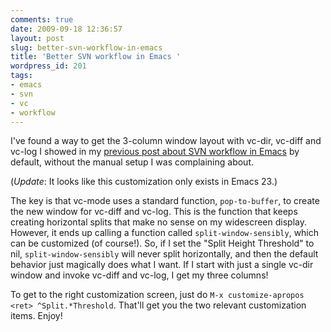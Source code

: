 ```yaml
---
comments: true
date: 2009-09-18 12:36:57
layout: post
slug: better-svn-workflow-in-emacs
title: 'Better SVN workflow in Emacs '
wordpress_id: 201
tags:
- emacs
- svn
- vc
- workflow
---
```


I've found a way to get the 3-column window layout with vc-dir, vc-diff and vc-log I showed in my [previous post about SVN workflow in Emacs](http://michael-mccracken.net/wp/?p=144) by default, without the manual setup I was complaining about. 

(*Update*: It looks like this customization only exists in Emacs 23.)

The key is that vc-mode uses a standard function, `pop-to-buffer`, to create the new window for vc-diff and vc-log. This is the function that keeps creating horizontal splits that make no sense on my widescreen display. However, it ends up calling a function called `split-window-sensibly`, which can be customized (of course!). So, if I set the "Split Height Threshold" to nil, `split-window-sensibly` will never split horizontally, and then the default behavior just magically does what I want. If I start with just a single vc-dir window and invoke vc-diff and vc-log, I get my three columns!

To get to the right customization screen, just do `M-x customize-apropos <ret> ^Split.*Threshold`. That'll get you the two relevant customization items. Enjoy!
